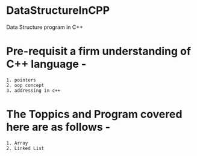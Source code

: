 # DataStructureInCPP

Data Structure program in C++



# Pre-requisit a firm understanding of C++ language -

    1. pointers 
    2. oop concept
    3. addressing in c++



# The Toppics and Program covered here are as follows -
    
    1. Array 
    2. Linked List


